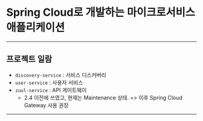 # Spring Cloud로 개발하는 마이크로서비스 애플리케이션

---

## 프로젝트 일람
- `discovery-service` : 서비스 디스커버리
- `user-service` : 사용자 서비스
- `zuul-service` : API 게이트웨이
  - 2.4 이전에 쓰였고, 현재는 Maintenance 상태. => 이후 Spring Cloud Gateway 사용 권장

---
